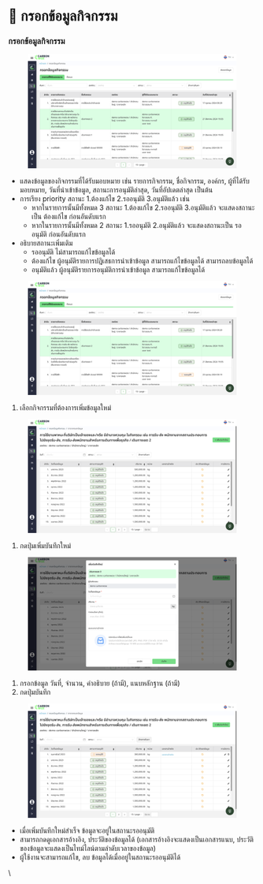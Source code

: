 # 📝 กรอกข้อมูลกิจกรรม

### กรอกข้อมูลกิจกรรม

<figure><img src="../.gitbook/assets/image (3) (1) (1) (1) (1).png" alt=""><figcaption></figcaption></figure>

* แสดงข้อมูลของกิจกรรมที่ได้รับมอบหมาย เช่น รายการกิจกรรม, ชื่อกิจกรรม, องค์กร, ผู้ที่ได้รับมอบหมาย, วันที่นำเข้าข้อมูล, สถานะการอนุมัติล่าสุด, วันที่อัปเดตล่าสุด เป็นต้น
* การเรียง priority สถานะ 1.ต้องแก้ไข 2.รออนุมัติ 3.อนุมัติแล้ว เช่น
  * หากในรายการนั้นมีทั้งหมด 3 สถานะ 1.ต้องแก้ไข 2.รออนุมัติ 3.อนุมัติแล้ว จะแสดงสถานะเป็น ต้องแก้ไข ก่อนอันดับแรก&#x20;
  * หากในรายการนั้นมีทั้งหมด 2 สถานะ 1.รออนุมัติ 2.อนุมัติแล้ว จะแสดงสถานะเป็น รออนุมัติ ก่อนอันดับแรก&#x20;
* อธิบายสถานะเพิ่มเติม
  * รออนุมัติ ไม่สามารถแก้ไขข้อมูลได้
  * ต้องแก้ไข ผู้อนุมัติรายการปฎิเสธการนำเข้าข้อมูล สามารถแก้ไขข้อมูลได้ สามารถลบข้อมูลได้
  * อนุมัติแล้ว ผู้อนุมัติรายการอนุมัติการนำเข้าข้อมูล สามารถแก้ไขข้อมูลได้

<figure><img src="../.gitbook/assets/image (1) (1) (1) (1) (1) (1) (1) (1).png" alt=""><figcaption></figcaption></figure>

1. เลือกกิจกรรมที่ต้องการเพิ่มข้อมูลใหม่

<figure><img src="../.gitbook/assets/image (2) (1) (1) (1) (1) (1).png" alt=""><figcaption></figcaption></figure>

1. กดปุ่มเพิ่มบันทึกใหม่

<figure><img src="../.gitbook/assets/image (3) (1) (1) (1) (1) (1).png" alt=""><figcaption></figcaption></figure>

1. กรอกข้อมูล วันที่, จำนวน, คำอธิบาย (ถ้ามี), แนบหลักฐาน (ถ้ามี)
2. กดปุ่มบันทึก

<figure><img src="../.gitbook/assets/image (5).png" alt=""><figcaption></figcaption></figure>

* เมื่อเพิ่มบันทึกใหม่สำเร็จ ข้อมูลจะอยู่ในสถานะรออนุมัติ
* สามารถกดดูเอกสารอ้างอิง, ประวัติของข้อมูลได้ (เอกสารอ้างอิงจะแสดงเป็นเอกสารแนบ, ประวัติของข้อมูลจะแสดงเป็นไทม์ไลน์ตามลำดับเวลาของข้อมูล)
* ผู้ใช้งานจะสามารถแก้ไข, ลบ ข้อมูลได้เมื่ออยู่ในสถานะรออนุมัติได้

\
